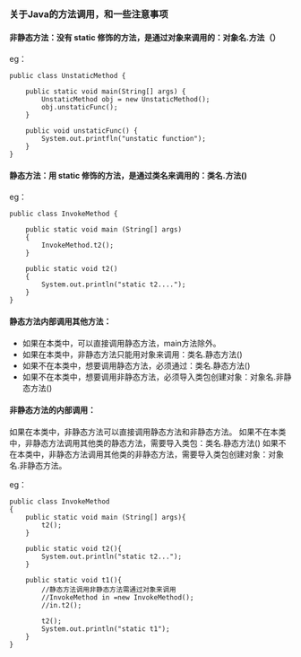 ### 关于Java的方法调用，和一些注意事项


#### 非静态方法：没有 static 修饰的方法，是通过对象来调用的：对象名.方法（）

eg：
```
public class UnstaticMethod {
    
    public static void main(String[] args) {
        UnstaticMethod obj = new UnstaticMethod();
        obj.unstaticFunc();
    }
    
    public void unstaticFunc() {
        System.out.printfln("unstatic function");
    }
}
```


#### 静态方法：用 static 修饰的方法，是通过类名来调用的：类名.方法()

eg：
```
public class InvokeMethod {
    
    public static void main (String[] args)
    {
        InvokeMethod.t2();
    }
    
    public static void t2()
    {
        System.out.println("static t2....");
    }
}
```


#### 静态方法内部调用其他方法：
 - 如果在本类中，可以直接调用静态方法，main方法除外。
 - 如果在本类中，非静态方法只能用对象来调用：类名.静态方法()
 - 如果不在本类中，想要调用静态方法，必须通过：类名.静态方法()
 - 如果不在本类中，想要调用非静态方法，必须导入类包创建对象：对象名.非静态方法()



#### 非静态方法的内部调用：
如果在本类中，非静态方法可以直接调用静态方法和非静态方法。
如果不在本类中，非静态方法调用其他类的静态方法，需要导入类包：类名.静态方法()
如果不在本类中，非静态方法调用其他类的非静态方法，需要导入类包创建对象：对象名.非静态方法。



eg：
```
public class InvokeMethod
{
    public static void main (String[] args){
        t2();
    }
    
    public static void t2(){
        System.out.println("static t2...");
    }
    
    public static void t1(){
        //静态方法调用非静态方法需通过对象来调用
        //InvokeMethod in =new InvokeMethod();
        //in.t2();
        
        t2();
        System.out.println("static t1");
    }
}
```
















